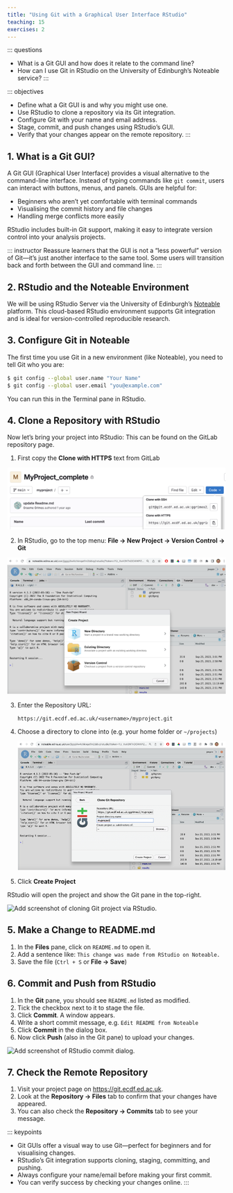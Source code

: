```yaml
---
title: "Using Git with a Graphical User Interface RStudio"
teaching: 15
exercises: 2
---
```


::: questions
-   What is a Git GUI and how does it relate to the command line?
-   How can I use Git in RStudio on the University of Edinburgh’s Noteable service?
:::

::: objectives
-   Define what a Git GUI is and why you might use one.
-   Use RStudio to clone a repository via its Git integration.
-   Configure Git with your name and email address.
-   Stage, commit, and push changes using RStudio’s GUI.
-   Verify that your changes appear on the remote repository.
:::

## 1. What is a Git GUI?

A Git GUI (Graphical User Interface) provides a visual alternative to the command-line interface. Instead of typing commands like `git commit`, users can interact with buttons, menus, and panels. GUIs are helpful for:

-   Beginners who aren’t yet comfortable with terminal commands
-   Visualising the commit history and file changes
-   Handling merge conflicts more easily

RStudio includes built-in Git support, making it easy to integrate version control into your analysis projects.

::: instructor
Reassure learners that the GUI is not a “less powerful” version of Git—it’s just another interface to the same tool. Some users will transition back and forth between the GUI and command line.
:::

## 2. RStudio and the Noteable Environment

We will be using RStudio Server via the University of Edinburgh’s [Noteable](https://noteable.edina.ac.uk/) platform. This cloud-based RStudio environment supports Git integration and is ideal for version-controlled reproducible research.

## 3. Configure Git in Noteable

The first time you use Git in a new environment (like Noteable), you need to tell Git who you are:

``` bash
$ git config --global user.name "Your Name"
$ git config --global user.email "you@example.com"
```

You can run this in the Terminal pane in RStudio.

## 4. Clone a Repository with RStudio

Now let’s bring your project into RStudio: This can be found on the GitLab repository page.

1.  First copy the **Clone with HTTPS** text from GitLab

![](fig/gitlab-clone-button.png)

2.  In RStudio, go to the top menu: **File → New Project → Version Control → Git**


  ![](fig/git-gui-01.png)

3. Enter the Repository URL:

    ```         
    https://git.ecdf.ed.ac.uk/<username>/myproject.git
    ```

4.  Choose a directory to clone into (e.g. your home folder or `~/projects`)

    ![](fig/git-gui-02.png)

5.  Click **Create Project**

RStudio will open the project and show the Git pane in the top-right.

![Add screenshot of cloning Git project via RStudio.](TODO-fig/rstudio-clone.png)

## 5. Make a Change to README.md

1.  In the **Files** pane, click on `README.md` to open it.
2.  Add a sentence like: `This change was made from RStudio on Noteable.`
3.  Save the file (`Ctrl + S` or **File → Save**)

## 6. Commit and Push from RStudio

1.  In the **Git** pane, you should see `README.md` listed as modified.
2.  Tick the checkbox next to it to stage the file.
3.  Click **Commit**. A window appears.
4.  Write a short commit message, e.g. `Edit README from Noteable`
5.  Click **Commit** in the dialog box.
6.  Now click **Push** (also in the Git pane) to upload your changes.

![Add screenshot of RStudio commit dialog.](TODO-fig/rstudio-commit.png)

## 7. Check the Remote Repository

1.  Visit your project page on <https://git.ecdf.ed.ac.uk>.
2.  Look at the **Repository → Files** tab to confirm that your changes have appeared.
3.  You can also check the **Repository → Commits** tab to see your message.

::: keypoints
-   Git GUIs offer a visual way to use Git—perfect for beginners and for visualising changes.
-   RStudio’s Git integration supports cloning, staging, committing, and pushing.
-   Always configure your name/email before making your first commit.
-   You can verify success by checking your changes online.
:::
